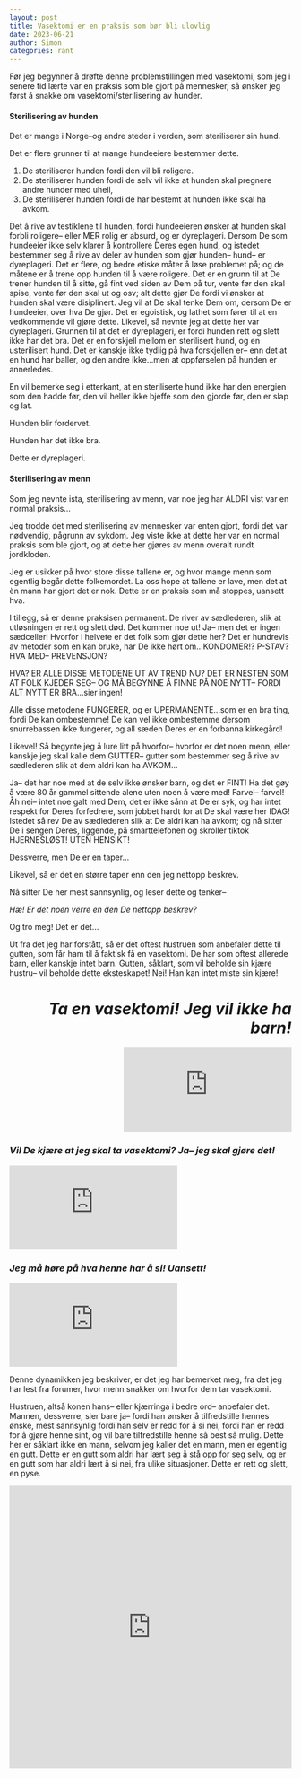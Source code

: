 ```yaml
---
layout: post 
title: Vasektomi er en praksis som bør bli ulovlig
date: 2023-06-21
author: Simon
categories: rant 
---
```

Før jeg begynner å drøfte denne problemstillingen med vasektomi, som jeg i senere tid lærte var en praksis som ble gjort på mennesker, så ønsker jeg først å snakke om vasektomi/sterilisering av hunder.

#### Sterilisering av hunden 

Det er mange i Norge–og andre steder i verden, som steriliserer sin hund.

Det er flere grunner til at mange hundeeiere bestemmer dette.

1. De steriliserer hunden fordi den vil bli roligere. 
2. De steriliserer hunden fordi de selv vil ikke at hunden skal pregnere andre hunder med uhell, 
3. De steriliserer hunden fordi de har bestemt at hunden ikke skal ha avkom. 

Det å rive av testiklene til hunden, fordi hundeeieren ønsker at hunden skal forbli roligere– eller MER rolig er absurd, og er dyreplageri. Dersom De som hundeeier ikke selv klarer å kontrollere Deres egen hund, og istedet bestemmer seg å rive av deler av hunden som gjør hunden– hund– er dyreplageri. Det er flere, og bedre etiske måter å løse problemet på; og de måtene er å trene opp hunden til å være roligere. Det er en grunn til at De trener hunden til å sitte, gå fint ved siden av Dem på tur, vente før den skal spise, vente før den skal ut og osv; alt dette gjør De fordi vi ønsker at hunden skal være disiplinert. Jeg vil at De skal tenke Dem om, dersom De er hundeeier, over hva De gjør. Det er egoistisk, og lathet som fører til at en vedkommende vil gjøre dette. Likevel, så nevnte jeg at dette her var dyreplageri. Grunnen til at det er dyreplageri, er fordi hunden rett og slett ikke har det bra. Det er en forskjell mellom en sterilisert hund, og en usterilisert hund. Det er kanskje ikke tydlig på hva forskjellen er– enn det at en hund har baller, og den andre ikke...men at oppførselen på hunden er annerledes. 

En vil bemerke seg i etterkant, at en steriliserte hund ikke har den energien som den hadde før, den vil heller ikke bjeffe som den gjorde før, den er slap og lat. 

Hunden blir fordervet. 

Hunden har det ikke bra.

Dette er dyreplageri. 

#### Sterilisering av menn 

Som jeg nevnte ista, sterilisering av menn, var noe jeg har ALDRI vist var en normal praksis...

Jeg trodde det med sterilisering av mennesker var enten gjort, fordi det var nødvendig, pågrunn av sykdom. Jeg viste ikke at dette her var en normal praksis som ble gjort, og at dette her gjøres av menn overalt rundt jordkloden. 

Jeg er usikker på hvor store disse tallene er, og hvor mange menn som egentlig begår dette folkemordet. La oss hope at tallene er lave, men det at èn mann har gjort det er nok. Dette er en praksis som må stoppes, uansett hva. 

I tillegg, så er denne praksisen permanent. De river av sædlederen, slik at utløsningen er rett og slett død. Det kommer noe ut! Ja– men det er ingen sædceller! Hvorfor i helvete er det folk som gjør dette her? Det er hundrevis av metoder som en kan bruke, har De ikke hørt om...KONDOMER!? P-STAV? HVA MED– PREVENSJON? 

HVA? ER ALLE DISSE METODENE UT AV TREND NU? DET ER NESTEN SOM AT FOLK KJEDER SEG– OG MÅ BEGYNNE Å FINNE PÅ NOE NYTT– FORDI ALT NYTT ER BRA...sier ingen!

Alle disse metodene FUNGERER, og er UPERMANENTE...som er en bra ting, fordi De kan ombestemme! De kan vel ikke ombestemme dersom snurrebassen ikke fungerer, og all sæden Deres er en forbanna kirkegård!

Likevel! Så begynte jeg å lure litt på hvorfor– hvorfor er det noen menn, eller kanskje jeg skal kalle dem GUTTER– gutter som bestemmer seg å rive av sædlederen slik at dem aldri kan ha AVKOM...

Ja– det har noe med at de selv ikke ønsker barn, og det er FINT! Ha det gøy å være 80 år gammel sittende alene uten noen å være med! Farvel– farvel! Åh nei– intet noe galt med Dem, det er ikke sånn at De er syk, og har intet respekt for Deres forfedrere, som jobbet hardt for at De skal være her IDAG! Istedet så rev De av sædlederen slik at De aldri kan ha avkom; og nå sitter De i sengen Deres, liggende, på smarttelefonen og skroller tiktok HJERNESLØST! UTEN HENSIKT! 

Dessverre, men De er en taper...

Likevel, så er det en større taper enn den jeg nettopp beskrev.

Nå sitter De her mest sannsynlig, og leser dette og tenker–

*Hæ! Er det noen verre en den De nettopp beskrev?*

Og tro meg! Det er det...

Ut fra det jeg har forstått, så er det oftest hustruen som anbefaler dette til gutten, som får ham til å faktisk få en vasektomi. De har som oftest allerede barn, eller kanskje intet barn. Gutten, såklart, som vil beholde sin kjære hustru– vil beholde dette eksteskapet! Nei! Han kan intet miste sin kjære! 

<div style="text-align: right">
    <h1><i>Ta en vasektomi! Jeg vil ikke ha barn!</i></h1>
    <iframe src="https://giphy.com/embed/xUPOqfNKMVofj2tMYw" frameBorder="0" allowFullScreen></iframe>
</div>

<div style="text-align: left">
    <h3><i>Vil De kjære at jeg skal ta vasektomi? Ja– jeg skal gjøre det!</i></h3>
    <iframe src="https://giphy.com/embed/eU2sRBEme4GIM" frameBorder="0" allowFullScreen></iframe>
</div>

<div style="text-align: left">
    <h3><i>Jeg må høre på hva henne har å si! Uansett!</i></h3>
    <iframe src="https://giphy.com/embed/eU2sRBEme4GIM" frameBorder="0" allowFullScreen></iframe>
</div>

Denne dynamikken jeg beskriver, er det jeg har bemerket meg, fra det jeg har lest fra forumer, hvor menn snakker om hvorfor dem tar vasektomi.

Hustruen, altså konen hans– eller kjærringa i bedre ord– anbefaler det. Mannen, dessverre, sier bare ja– fordi han ønsker å tilfredstille hennes ønske, mest sannsynlig fordi han selv er redd for å si nei, fordi han er redd for å gjøre henne sint, og vil bare tilfredstille henne så best så mulig. Dette her er såklart ikke en mann, selvom jeg kaller det en mann, men er egentlig en gutt. Dette er en gutt som aldri har lært seg å stå opp for seg selv, og er en gutt som har aldri lært å si nei, fra ulike situasjoner.  Dette er rett og slett, en pyse.

<div style="width:100%"><div style="height:0;padding-bottom:100%;position:relative;width:100%"><iframe allowfullscreen="" frameBorder="0" height="100%" src="https://giphy.com/embed/PBERyPHbFyrIWeulAC/video" style="left:0;position:absolute;top:0" width="100%"></iframe></div></div>
